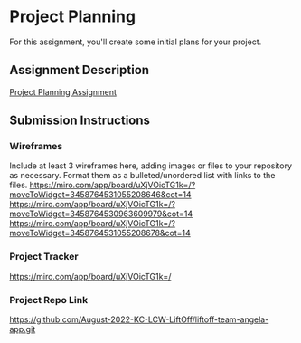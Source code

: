 # Project Planning
For this assignment, you'll create some initial plans for your project.

## Assignment Description
[Project Planning Assignment](https://education.launchcode.org/liftoff/modules/assignments/project-planning)

## Submission Instructions

### Wireframes

Include at least 3 wireframes here, adding images or files to your repository as necessary. Format them as a bulleted/unordered list with links to the files.
https://miro.com/app/board/uXjVOicTG1k=/?moveToWidget=3458764531055208646&cot=14
https://miro.com/app/board/uXjVOicTG1k=/?moveToWidget=3458764530963609979&cot=14
https://miro.com/app/board/uXjVOicTG1k=/?moveToWidget=3458764531055208678&cot=14
### Project Tracker

https://miro.com/app/board/uXjVOicTG1k=/

### Project Repo Link
https://github.com/August-2022-KC-LCW-LiftOff/liftoff-team-angela-app.git
